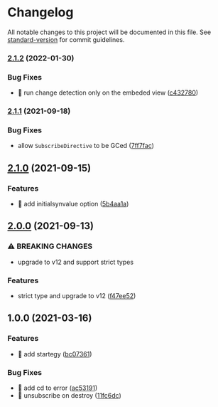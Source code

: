 # Changelog

All notable changes to this project will be documented in this file. See [standard-version](https://github.com/conventional-changelog/standard-version) for commit guidelines.

### [2.1.2](https://github.com/ngneat/subscribe/compare/v2.1.1...v2.1.2) (2022-01-30)


### Bug Fixes

* 🐛 run change detection only on the embeded view ([c432780](https://github.com/ngneat/subscribe/commit/c4327801b3429f6320be4a00c0afebc186e2e7d9))

### [2.1.1](https://github.com/ngneat/subscribe/compare/v2.1.0...v2.1.1) (2021-09-18)


### Bug Fixes

* allow `SubscribeDirective` to be GCed ([7ff7fac](https://github.com/ngneat/subscribe/commit/7ff7fac9e0a762bffbf3b97c0c1061c9350ad668))

## [2.1.0](https://github.com/ngneat/subscribe/compare/v2.0.0...v2.1.0) (2021-09-15)


### Features

* 🎸 add initialsynvalue option ([5b4aa1a](https://github.com/ngneat/subscribe/commit/5b4aa1af562390d5d1110879a65945834019c08d))

## [2.0.0](https://github.com/ngneat/subscribe/compare/v1.0.0...v2.0.0) (2021-09-13)


### ⚠ BREAKING CHANGES

* upgrade to v12 and support strict types

### Features

* strict type and upgrade to v12 ([f47ee52](https://github.com/ngneat/subscribe/commit/f47ee527114eb11519f3fc0737d8bd874fadfa45))

## 1.0.0 (2021-03-16)


### Features

* 🎸 add startegy ([bc07361](https://github.com/ngneat/subscribe/commit/bc073611516f7d03108e16750f5335ee279be6cf))


### Bug Fixes

* 🐛 add cd to error ([ac53191](https://github.com/ngneat/subscribe/commit/ac53191108688aff109cf2fdd6866f96a5084895))
* 🐛 unsubscribe on destroy ([11fc6dc](https://github.com/ngneat/subscribe/commit/11fc6dc37abc4365edf1856c9bb0ec4426f0bfc9))
